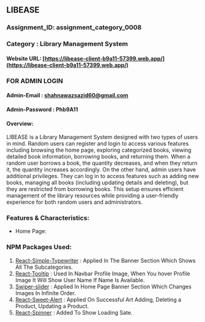 
## LIBEASE 

### Assignment_ID: assignment_category_0008

### Category : Library Management System

#### Website URL: [https://libease-client-b9a11-57399.web.app/](https://libease-client-b9a11-57399.web.app/)

### FOR ADMIN LOGIN
#### Admin-Email : shahnawazsazid60@gmail.com
#### Admin-Password : Phb9A11




#### Overview:
LIBEASE is a Library Management System designed with two types of users in mind. Random users can register and login to access various features including browsing the home page, exploring categorized books, viewing detailed book information, borrowing books, and returning them. When a random user borrows a book, the quantity decreases, and when they return it, the quantity increases accordingly. On the other hand, admin users have additional privileges. They can log in to access features such as adding new books, managing all books (including updating details and deleting), but they are restricted from borrowing books. This setup ensures efficient management of the library resources while providing a user-friendly experience for both random users and administrators.

### Features & Characteristics:

- Home Page: 



### NPM Packages Used:

1. [React-Simple-Typewriter](https://www.npmjs.com/package/react-simple-typewriter) : Applied In The Banner Section Which Shows All The Subcategories.
2. [React-Tooltip](https://react-tooltip.com/) : Used In Navbar Profile Image, When You hover Profile Image It Will Show User Name If Name Is Available.
3. [Swiper-slider](https://swiperjs.com/) : Applied In Home Page Banner Section Which Changes Images In Infinite Order.
4. [React-Sweet-Alert](https://sweetalert2.github.io/) : Applied On Successful Art Adding, Deleting a Product, Updating a Product. 
5. [React-Spinner](https://www.npmjs.com/package/react-spinners) : Added To Show Loading Sate.
